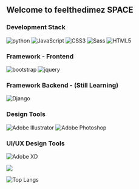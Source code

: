 ## Welcome to feelthedimez SPACE

<!--
**feelthedimez/feelthedimez** is a ✨ _special_ ✨ repository because its `README.md` (this file) appears on your GitHub profile.

Here are some ideas to get you started:

- 🔭 I’m currently working on ...
- 🌱 I’m currently learning ...
- 👯 I’m looking to collaborate on ...
- 🤔 I’m looking for help with ...
- 💬 Ask me about ...
- 📫 How to reach me: ...
- 😄 Pronouns: ...
- ⚡ Fun fact: ...
-->

### Development Stack
![python](https://img.shields.io/badge/-python-grey?style=for-the-badge&logo=python&logoColor=white&labelColor=3c415c)
![JavaScript](https://img.shields.io/badge/-JavaScript-grey?style=for-the-badge&logo=javascript&logoColor=white&labelColor=3c415c)
![CSS3](https://img.shields.io/badge/css%203-grey?style=for-the-badge&logo=css3&logoColor=white&labelColor=3c415c)
![Sass](https://img.shields.io/badge/sass-grey?style=for-the-badge&logo=sass&logoColor=white&labelColor=3c415c)
![HTML5](https://img.shields.io/badge/html%205-grey?style=for-the-badge&logo=html5&logoColor=white&labelColor=3c415c)
<br>

### Framework - Frontend
![bootstrap](https://img.shields.io/badge/-bootstrap-grey?style=for-the-badge&logo=bootstrap&logoColor=white&labelColor=3c415c)
![jquery](https://img.shields.io/badge/-jquery-grey?style=for-the-badge&logo=jquery&logoColor=white&labelColor=3c415c)

### Framework Backend - (Still Learning)
![Django](https://img.shields.io/badge/-Django-grey?style=for-the-badge&logo=django&logoColor=white&labelColor=3c415c)

### Design Tools
![Adobe Illustrator](http://img.shields.io/badge/-Abode%20Illustrator-FC8F30?style=flat-square&logo=adobe-illustrator&logoColor=3c415c)
![Adobe Photoshop](http://img.shields.io/badge/-Abode%20Photoshop-26C9FF?style=flat-square&logo=adobe-photoshop&logoColor=ffffff)

### UI/UX Design Tools
![Adobe XD](http://img.shields.io/badge/-Abode%20XD-fe61f6?style=flat-square&logo=adobe-XD&logoColor=ffffff)

<img src="https://github-readme-stats.vercel.app/api?username=feelthedimez&show_icons=true&count_private=true&theme=gotham&title_color=f3f4ed&text_color=fff&icon_color=f3f4ed">
<br>

![Top Langs](https://github-readme-stats.vercel.app/api/top-langs/?username=feelthedimez&count_private=true&theme=gotham&title_color=f3f4ed&text_color=f3f4ed)
